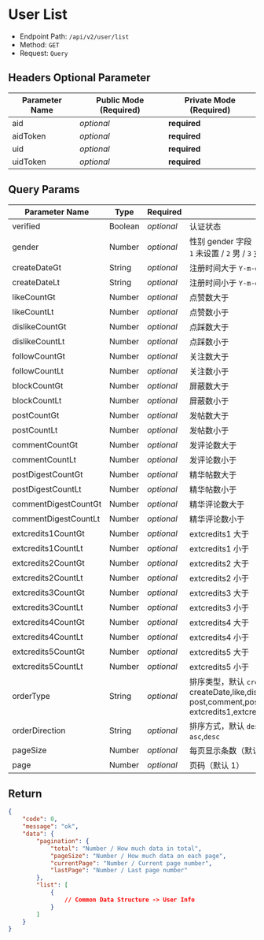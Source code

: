 # User List

- Endpoint Path: `/api/v2/user/list`
- Method: `GET`
- Request: `Query`

## Headers Optional Parameter

| Parameter Name | Public Mode (Required) | Private Mode (Required) |
| --- | --- | --- |
| aid | *optional* | **required** |
| aidToken | *optional* | **required** |
| uid | *optional* | **required** |
| uidToken | *optional* | **required** |

## Query Params

| Parameter Name | Type | Required | Description |
| --- | --- | --- | --- |
| verified | Boolean | *optional* | 认证状态 |
| gender | Number | *optional* | 性别 gender 字段<br>`1` 未设置 / `2` 男 / `3` 女 |
| createDateGt | String | *optional* | 注册时间大于 `Y-m-d` |
| createDateLt | String | *optional* | 注册时间小于 `Y-m-d` |
| likeCountGt | Number | *optional* | 点赞数大于 |
| likeCountLt | Number | *optional* | 点赞数小于 |
| dislikeCountGt | Number | *optional* | 点踩数大于 |
| dislikeCountLt | Number | *optional* | 点踩数小于 |
| followCountGt | Number | *optional* | 关注数大于 |
| followCountLt | Number | *optional* | 关注数小于 |
| blockCountGt | Number | *optional* | 屏蔽数大于 |
| blockCountLt | Number | *optional* | 屏蔽数小于 |
| postCountGt | Number | *optional* | 发帖数大于 |
| postCountLt | Number | *optional* | 发帖数小于 |
| commentCountGt | Number | *optional* | 发评论数大于 |
| commentCountLt | Number | *optional* | 发评论数小于 |
| postDigestCountGt | Number | *optional* | 精华帖数大于 |
| postDigestCountLt | Number | *optional* | 精华帖数小于 |
| commentDigestCountGt | Number | *optional* | 精华评论数大于 |
| commentDigestCountLt | Number | *optional* | 精华评论数小于 |
| extcredits1CountGt | Number | *optional* | extcredits1 大于 |
| extcredits1CountLt | Number | *optional* | extcredits1 小于 |
| extcredits2CountGt | Number | *optional* | extcredits2 大于 |
| extcredits2CountLt | Number | *optional* | extcredits2 小于 |
| extcredits3CountGt | Number | *optional* | extcredits3 大于 |
| extcredits3CountLt | Number | *optional* | extcredits3 小于 |
| extcredits4CountGt | Number | *optional* | extcredits4 大于 |
| extcredits4CountLt | Number | *optional* | extcredits4 小于 |
| extcredits5CountGt | Number | *optional* | extcredits5 大于 |
| extcredits5CountLt | Number | *optional* | extcredits5 小于 |
| orderType | String | *optional* | 排序类型，默认 `createDate`<br>createDate,like,dislike,follow,block<br>post,comment,postDigest,commentDigest<br>extcredits1,extcredits2,extcredits3,extcredits4,extcredits5 |
| orderDirection | String | *optional* | 排序方式，默认 `desc`<br>`asc`,`desc` |
| pageSize | Number | *optional* | 每页显示条数（默认 15 条） |
| page | Number | *optional* | 页码（默认 1） |

## Return

```json
{
    "code": 0,
    "message": "ok",
    "data": {
        "pagination": {
            "total": "Number / How much data in total",
            "pageSize": "Number / How much data on each page",
            "currentPage": "Number / Current page number",
            "lastPage": "Number / Last page number"
        },
        "list": [
            {
                // Common Data Structure -> User Info
            }
        ]
    }
}
```
